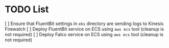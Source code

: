 # TODO List

[ ] Ensure that FluentBit settings in `eks` directory are sending logs to Kinesis Firewatch
[ ] Deploy FluentBit service on ECS using `aws ecs` tool (cleanup is not required)
[ ] Deploy Falco service on ECS using `aws ecs` tool (cleanup is not required)

